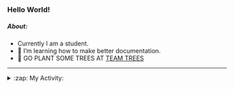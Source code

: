 ### Hello World!

##### About:
- Currently I am a student.
- 🌱 I’m learning how to make better documentation.
- 🌱 GO PLANT SOME TREES AT [TEAM TREES](https://teamtrees.org/)

---
<details>
  <summary>:zap: My Activity:</summary>
  
<!--START_SECTION:waka-->
![Code Time](http://img.shields.io/badge/Code%20Time-1%2C236%20hrs%2018%20mins-blue)

**I'm a Night 🦉** 

```text
🌞 Morning                2014 commits        ███░░░░░░░░░░░░░░░░░░░░░░   10.29 % 
🌆 Daytime                6605 commits        ████████░░░░░░░░░░░░░░░░░   33.74 % 
🌃 Evening                5618 commits        ███████░░░░░░░░░░░░░░░░░░   28.70 % 
🌙 Night                  5337 commits        ███████░░░░░░░░░░░░░░░░░░   27.27 % 
```
📅 **I'm Most Productive on Wednesday** 

```text
Monday                   2714 commits        ███░░░░░░░░░░░░░░░░░░░░░░   13.87 % 
Tuesday                  2699 commits        ███░░░░░░░░░░░░░░░░░░░░░░   13.79 % 
Wednesday                4603 commits        ██████░░░░░░░░░░░░░░░░░░░   23.52 % 
Thursday                 2564 commits        ███░░░░░░░░░░░░░░░░░░░░░░   13.10 % 
Friday                   2092 commits        ███░░░░░░░░░░░░░░░░░░░░░░   10.69 % 
Saturday                 1677 commits        ██░░░░░░░░░░░░░░░░░░░░░░░   08.57 % 
Sunday                   3225 commits        ████░░░░░░░░░░░░░░░░░░░░░   16.48 % 
```


📊 **This Week I Spent My Time On** 

```text
🔥 Editors: 
IntelliJ                 8 hrs 49 mins       ███████████████████░░░░░░   75.33 % 
VS Code                  2 hrs 12 mins       █████░░░░░░░░░░░░░░░░░░░░   18.89 % 
Android Studio           40 mins             █░░░░░░░░░░░░░░░░░░░░░░░░   05.78 % 

🐱‍💻 Projects: 
java-springboot-projects 3 hrs 7 mins        ███████░░░░░░░░░░░░░░░░░░   26.75 % 
mysql-java               2 hrs 40 mins       ██████░░░░░░░░░░░░░░░░░░░   22.89 % 
music-api                2 hrs 30 mins       █████░░░░░░░░░░░░░░░░░░░░   21.36 % 
py-series                2 hrs 2 mins        ████░░░░░░░░░░░░░░░░░░░░░   17.40 % 
CSE224-Fundamentals-of-An30 mins             █░░░░░░░░░░░░░░░░░░░░░░░░   04.33 % 
```


 Last Updated on 17/10/2023 13:14:35 UTC
<!--END_SECTION:waka-->
</details>
